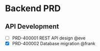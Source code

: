 # Backend PRD

## API Development

- [ ] PRD-400001 REST API design @eve
- [x] PRD-400002 Database migration @frank